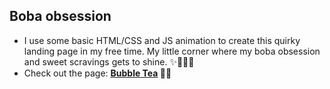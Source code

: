 ## Boba obsession
- I use some basic HTML/CSS and JS animation to create this quirky landing page in my free time. My little corner where my boba obsession and sweet scravings gets to shine. ✨🎉🧋🍵
- Check out the page: <strong><a href="https://justramle.github.io/boba/" >Bubble Tea</a> 🤤🧋 </strong>
